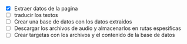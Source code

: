 
- [x] Extraer datos de la pagina 
- [ ] traducir los textos
- [ ] Crear una base de datos con los datos extraidos
- [ ] Descargar los archivos de audio y almacenarlos en rutas espesificas
- [ ] Crear targetas con los archivos y el contenido de la base de datos